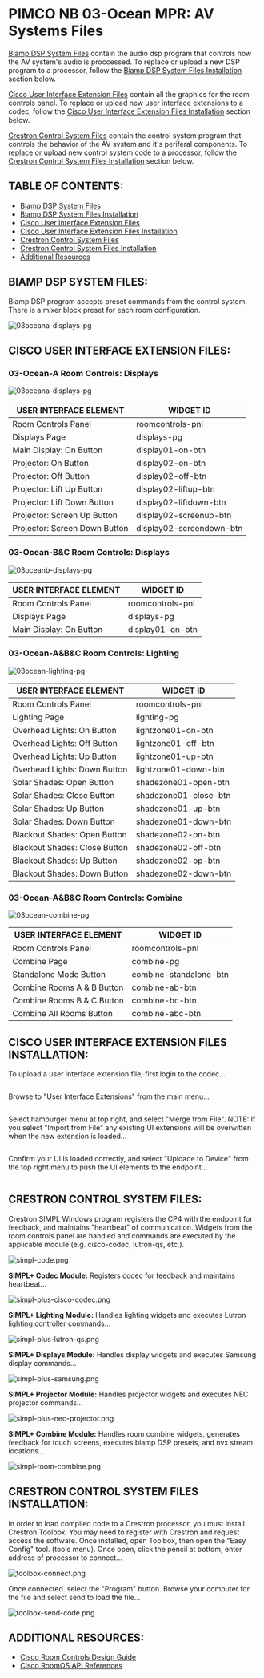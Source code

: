# **PIMCO NB 03-Ocean MPR: AV Systems Files**

[Biamp DSP System Files](https://github.com/brianlopezpimco/nb03ocean-av#dsp-system-files) contain the audio dsp program that controls how the AV system's audio is proccessed. To replace or upload a new DSP program to a processor, follow the [Biamp DSP System Files Installation](https://github.com/brianlopezpimco/nb03ocean-av#dsp-system-files-installation) section below.

[Cisco User Interface Extension Files](https://github.com/brianlopezpimco/nb03ocean-av#user-interface-extension-files) contain all the graphics for the room controls panel. To replace or upload new user interface extensions to a codec, follow the [Cisco User Interface Extension Files Installation](https://github.com/brianlopezpimco/nb03ocean-av#user-interface-extension-files-installation) section below.

[Crestron Control System Files](https://github.com/brianlopezpimco/nb03ocean-av#control-system-files) contain the control system program that controls the behavior of the AV system and it's periferal components. To replace or upload new control system code to a processor, follow the [Crestron Control System Files Installation](https://github.com/brianlopezpimco/nb03ocean-av#control-system-files-installation) section below.

## **TABLE OF CONTENTS:**

- [Biamp DSP System Files](https://github.com/brianlopezpimco/nb03ocean-av#dsp-system-files)
- [Biamp DSP System Files Installation](https://github.com/brianlopezpimco/nb03ocean-av#dsp-system-files-installation)
- [Cisco User Interface Extension Files](https://github.com/brianlopezpimco/nb03ocean-av#user-interface-extension-files)
- [Cisco User Interface Extension Files Installation](https://github.com/brianlopezpimco/nb03ocean-av#user-interface-extension-files-installation)
- [Crestron Control System Files](https://github.com/brianlopezpimco/nb03ocean-av#control-system-files)
- [Crestron Control System Files Installation](https://github.com/brianlopezpimco/nb03ocean-av#control-system-files-installation)
- [Additional Resources](https://github.com/brianlopezpimco/nb03ocean-av#additional-resources)

## **BIAMP DSP SYSTEM FILES:**

Biamp DSP program accepts preset commands from the control system. There is a mixer block preset for each room configuration.

![03oceana-displays-pg](/IMAGES/tesira-dsp.png)

## **CISCO USER INTERFACE EXTENSION FILES:**

### **03-Ocean-A Room Controls: Displays**

![03oceana-displays-pg](/IMAGES/nb03oceana-displays-pg.jpg)

| USER INTERFACE ELEMENT        | WIDGET ID                |
| ----------------------------- | ------------------------ |
| Room Controls Panel           | roomcontrols-pnl         |
| Displays Page                 | displays-pg              |
| Main Display: On Button       | display01-on-btn         |
| Projector: On Button          | display02-on-btn         |
| Projector: Off Button         | display02-off-btn        |
| Projector: Lift Up Button     | display02-liftup-btn     |
| Projector: Lift Down Button   | display02-liftdown-btn   |
| Projector: Screen Up Button   | display02-screenup-btn   |
| Projector: Screen Down Button | display02-screendown-btn |

### **03-Ocean-B&C Room Controls: Displays**

![03oceanb-displays-pg](/IMAGES/nb03oceanb-displays-pg.jpg)

| USER INTERFACE ELEMENT        | WIDGET ID                |
| ----------------------------- | ------------------------ |
| Room Controls Panel           | roomcontrols-pnl         |
| Displays Page                 | displays-pg              |
| Main Display: On Button       | display01-on-btn         |


### **03-Ocean-A&B&C Room Controls: Lighting**

![03ocean-lighting-pg](/IMAGES/nb03ocean-lighting-pg.jpg)

| USER INTERFACE ELEMENT        | WIDGET ID             |
| ----------------------------- | --------------------- |
| Room Controls Panel           | roomcontrols-pnl      |
| Lighting Page                 | lighting-pg           |
| Overhead Lights: On Button    | lightzone01-on-btn    |
| Overhead Lights: Off Button   | lightzone01-off-btn   |
| Overhead Lights: Up Button    | lightzone01-up-btn    |
| Overhead Lights: Down Button  | lightzone01-down-btn  |
| Solar Shades: Open Button     | shadezone01-open-btn  |
| Solar Shades: Close Button    | shadezone01-close-btn |
| Solar Shades: Up Button       | shadezone01-up-btn    |
| Solar Shades: Down Button     | shadezone01-down-btn  |
| Blackout Shades: Open Button  | shadezone02-on-btn    |
| Blackout Shades: Close Button | shadezone02-off-btn   |
| Blackout Shades: Up Button    | shadezone02-op-btn    |
| Blackout Shades: Down Button  | shadezone02-down-btn  |

### **03-Ocean-A&B&C Room Controls: Combine**

![03ocean-combine-pg](/IMAGES/nb03ocean-combine-pg.jpg)

| USER INTERFACE ELEMENT        | WIDGET ID                |
| ----------------------------- | ------------------------ |
| Room Controls Panel           | roomcontrols-pnl         |
| Combine Page                  | combine-pg               |
| Standalone Mode Button        | combine-standalone-btn   |
| Combine Rooms A & B Button    | combine-ab-btn           |
| Combine Rooms B & C Button    | combine-bc-btn           |
| Combine All Rooms Button      | combine-abc-btn          |

## **CISCO USER INTERFACE EXTENSION FILES INSTALLATION:**

To upload a user interface extension file; first login to the codec...

![<Login Screen>](/IMAGES/endpoint-login-screen.PNG)

Browse to "User Interface Extensions" from the main menu...

![<User Interface Extensions>](/IMAGES/ui-extension-zoomtools.PNG)

Select hamburger menu at top right, and select "Merge from File". NOTE: If you select "Import from File" any existing UI extensions will be overwitten when the new extension is loaded...

![<User Interface Extensions>](/IMAGES/ui-extension-merge-file.PNG)

Confirm your UI is loaded correctly, and select "Uploade to Device" from the top right menu to push the UI elements to the endpoint...

![<User Interface Extensions>](/IMAGES/ui-extension-loaded.PNG)

## **CRESTRON CONTROL SYSTEM FILES:**

Crestron SIMPL Windows program registers the CP4 with the endpoint for feedback, and maintains "heartbeat" of communication. Widgets from the room controls panel are handled and commands are executed by the applicable module (e.g. cisco-codec, lutron-qs, etc.). 

![simpl-code.png](/IMAGES/simpl-code.png)

**SIMPL+ Codec Module:** Registers codec for feedback and maintains heartbeat...

![simpl-plus-cisco-codec.png](/IMAGES/simpl-plus-cisco-codec.png)

**SIMPL+ Lighting Module:** Handles lighting widgets and executes Lutron lighting controller commands...

![simpl-plus-lutron-qs.png](/IMAGES/simpl-plus-lutron-qs.png)

**SIMPL+ Displays Module:** Handles display widgets and executes Samsung display commands...

![simpl-plus-samsung.png](/IMAGES/simpl-plus-samsung.png)

**SIMPL+ Projector Module:** Handles projector widgets and executes NEC projector commands...

![simpl-plus-nec-projector.png](/IMAGES/simpl-plus-nec-projector.png)

**SIMPL+ Combine Module:** Handles room combine widgets, generates feedback for touch screens, executes biamp DSP presets, and nvx stream locations...

![simpl-room-combine.png](/IMAGES/simpl-plus-room-combine.png)

## **CRESTRON CONTROL SYSTEM FILES INSTALLATION:**

In order to load compiled code to a Crestron processor, you must install Crestron Toolbox. You may need to register with Crestron and request access the software. Once installed, open Toolbox, then open the "Easy Config" tool. (tools menu). Once open, click the pencil at bottom, enter address of processor to connect...

![toolbox-connect.png](/IMAGES/toolbox-connect.png)

Once connected. select the "Program" button. Browse your computer for the file and select send to load the file...

![toolbox-send-code.png](/IMAGES/toolbox-send-code.png)

## **ADDITIONAL RESOURCES:**

- [Cisco Room Controls Design Guide](https://www.cisco.com/c/dam/en/us/td/docs/telepresence/endpoint/ce915/sx-mx-dx-room-kit-boards-customization-guide-ce915.pdf)
- [Cisco RoomOS API References](https://roomos.cisco.com/xapi)
